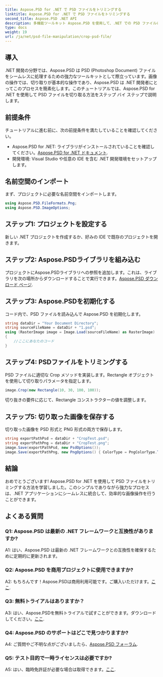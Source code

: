```yaml
---
title: Aspose.PSD for .NET で PSD ファイルをトリミングする
linktitle: Aspose.PSD for .NET で PSD ファイルをトリミングする
second_title: Aspose.PSD .NET API
description: 多機能ツールキット Aspose.PSD を使用して、.NET での PSD ファイルの切り取りの技術を探求します。画像操作のスキルを簡単に向上できます。
type: docs
weight: 19
url: /ja/net/psd-file-manipulation/crop-psd-file/
---
```

## 導入
.NET 開発の分野では、Aspose.PSD は PSD (Photoshop Document) ファイルをシームレスに処理するための強力なツールキットとして際立っています。画像の操作では、切り取りが基本的な操作であり、Aspose.PSD は .NET 開発者にとってこのプロセスを簡素化します。このチュートリアルでは、Aspose.PSD for .NET を使用して PSD ファイルを切り取る方法をステップ バイ ステップで説明します。
## 前提条件
チュートリアルに進む前に、次の前提条件を満たしていることを確認してください。
-  Aspose.PSD for .NET: ライブラリがインストールされていることを確認してください。[Aspose.PSD for .NET ドキュメント](https://reference.aspose.com/psd/net/).
- 開発環境: Visual Studio や任意の IDE を含む .NET 開発環境をセットアップします。
## 名前空間のインポート
まず、プロジェクトに必要な名前空間をインポートします。
```csharp
using Aspose.PSD.FileFormats.Png;
using Aspose.PSD.ImageOptions;
```
## ステップ1: プロジェクトを設定する
新しい .NET プロジェクトを作成するか、好みの IDE で既存のプロジェクトを開きます。
## ステップ2: Aspose.PSDライブラリを組み込む
プロジェクトにAspose.PSDライブラリへの参照を追加します。これは、ライブラリを次の場所からダウンロードすることで実行できます。[Aspose.PSD ダウンロード ページ](https://releases.aspose.com/psd/net/).
## ステップ3: Aspose.PSDを初期化する
コード内で、PSD ファイルを読み込んで Aspose.PSD を初期化します。
```csharp
string dataDir = "Your Document Directory";
string sourceFileName = dataDir + "1.psd";
using (RasterImage image = Image.Load(sourceFileName) as RasterImage)
{
    //ここにあなたのコード
}
```
## ステップ4: PSDファイルをトリミングする
PSD ファイルに適切な Crop メソッドを実装します。Rectangle オブジェクトを使用して切り取りパラメータを指定します。
```csharp
image.Crop(new Rectangle(10, 30, 100, 100));
```
切り抜きの要件に応じて、Rectangle コンストラクターの値を調整します。
## ステップ5: 切り取った画像を保存する
切り取った画像を PSD 形式と PNG 形式の両方で保存します。
```csharp
string exportPathPsd = dataDir + "CropTest.psd";
string exportPathPng = dataDir + "CropTest.png";
image.Save(exportPathPsd, new PsdOptions());
image.Save(exportPathPng, new PngOptions() { ColorType = PngColorType.TruecolorWithAlpha });
```
## 結論

おめでとうございます! Aspose.PSD for .NET を使用して PSD ファイルをトリミングする方法を学習しました。このシンプルでありながら強力なプロセスは、.NET アプリケーションにシームレスに統合して、効率的な画像操作を行うことができます。

## よくある質問

### Q1: Aspose.PSD は最新の .NET フレームワークと互換性がありますか?

A1: はい、Aspose.PSD は最新の .NET フレームワークとの互換性を確保するために定期的に更新されます。

### Q2: Aspose.PSD を商用プロジェクトに使用できますか?

 A2: もちろんです！Aspose.PSDは商用利用可能です。ご購入いただけます。[ここ](https://purchase.aspose.com/buy).

### Q3: 無料トライアルはありますか？

 A3: はい、Aspose.PSDを無料トライアルで試すことができます。ダウンロードしてください。[ここ](https://releases.aspose.com/).

### Q4: Aspose.PSD のサポートはどこで見つかりますか?

 A4: ご質問やご不明な点がございましたら、[Aspose.PSD フォーラム](https://forum.aspose.com/c/psd/34).

### Q5: テスト目的で一時ライセンスは必要ですか?

 A5: はい、臨時免許証が必要な場合は取得できます。[ここ](https://purchase.aspose.com/temporary-license/).